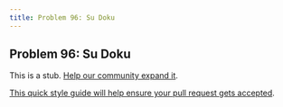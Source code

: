 ```yaml
---
title: Problem 96: Su Doku
---
```

## Problem 96: Su Doku

This is a stub. <a href='https://github.com/freecodecamp/guides/tree/master/src/pages/certifications/coding-interview-prep/project-euler/problem-96-su-doku/index.md' target='_blank' rel='nofollow'>Help our community expand it</a>.

<a href='https://github.com/freecodecamp/guides/blob/master/README.md' target='_blank' rel='nofollow'>This quick style guide will help ensure your pull request gets accepted</a>.

<!-- The article goes here, in GitHub-flavored Markdown. Feel free to add YouTube videos, images, and CodePen/JSBin embeds  -->
